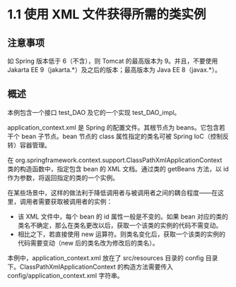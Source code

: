 # 1.1 使用 XML 文件获得所需的类实例

## 注意事项

如 Spring 版本低于 6（不含），则 Tomcat 的最高版本为 9。并且，不要使用 Jakarta EE 9（jakarta.\*）及之后的版本；最高版本为 Java EE 8（javax.\*）。

## 概述

本例包含一个接口 test_DAO 及它的一个实现 test_DAO_impl。

application_context.xml 是 Spring 的配置文件。其根节点为 beans。它包含若干个 bean 子节点。bean 节点的 class 属性指定的类名可被 Spring IoC（控制反转）容器管理。

在 org.springframework.context.support.ClassPathXmlApplicationContext 类的构造函数中，指定包含 bean 的 XML 文档。通过类的 getBeans 方法，以 id 作为参数，将返回指定的类的一个实例。

在某些场景中，这样的做法利于降低调用者与被调用者之间的耦合程度——在这里，调用者需要获取被调用者的实例：

- 该 XML 文件中，每个 bean 的 id 属性一般是不变的。如果 bean 对应的类的类名不确定，那么在类名更改以后，获取一个该类的实例的代码不需变动。
- 相比之下，若直接使用 new 运算符。则类名变化后，获取一个该类的实例的代码需要变动（new 后的类名改为修改后的类名）。

本例中，application_context.xml 放在了 src/resources 目录的 config 目录下。ClassPathXmlApplicationContext 的构造方法需要传入 config/application_context.xml 字符串。
